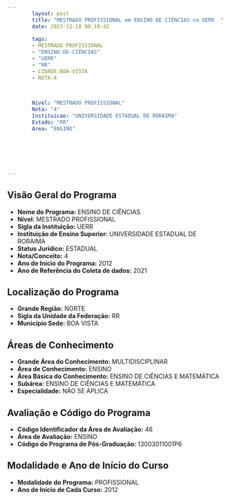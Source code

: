 ```yaml
---
        layout: post
        title: "MESTRADO PROFISSIONAL em ENSINO DE CIÊNCIAS na UERR  "
        date: 2023-12-18 00:10:42
     
        tags:
        - MESTRADO PROFISSIONAL
        - "ENSINO-DE-CIÊNCIAS"
        - "UERR"
        - "RR"
        - CIDADE:BOA-VISTA
        - NOTA:4
        
       

        Nivel: "MESTRADO PROFISSIONAL"
        Nota: "4"
        Instituicao: "UNIVERSIDADE ESTADUAL DE RORAIMA"
        Estado: "RR"
        Area: "ENSINO"
        
        
        
        
        
        
---
```

## Visão Geral do Programa
- **Nome do Programa:** ENSINO DE CIÊNCIAS
- **Nível:** MESTRADO PROFISSIONAL
- **Sigla da Instituição:** UERR
- **Instituição de Ensino Superior:** UNIVERSIDADE ESTADUAL DE RORAIMA
- **Status Jurídico:** ESTADUAL
- **Nota/Conceito:** 4
- **Ano de Início do Programa:** 2012
- **Ano de Referência do Coleta de dados:** 2021

## Localização do Programa
- **Grande Região:** NORTE
- **Sigla da Unidade da Federação:** RR
- **Município Sede:** BOA VISTA

## Áreas de Conhecimento
- **Grande Área do Conhecimento:** MULTIDISCIPLINAR
- **Área de Conhecimento:** ENSINO
- **Área Básica do Conhecimento:** ENSINO DE CIÊNCIAS E MATEMÁTICA
- **Subárea:** ENSINO DE CIÊNCIAS E MATEMÁTICA
- **Especialidade:** NÃO SE APLICA

## Avaliação e Código do Programa
- **Código Identificador da Área de Avaliação:** 46
- **Área de Avaliação:** ENSINO
- **Código do Programa de Pós-Graduação:** 13003011001P6


## Modalidade e Ano de Início do Curso
- **Modalidade do Programa:** PROFISSIONAL
- **Ano de Início de Cada Curso:** 2012
